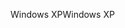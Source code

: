 <span data-ttu-id="fa158-101">Windows XP</span><span class="sxs-lookup"><span data-stu-id="fa158-101">Windows XP</span></span>